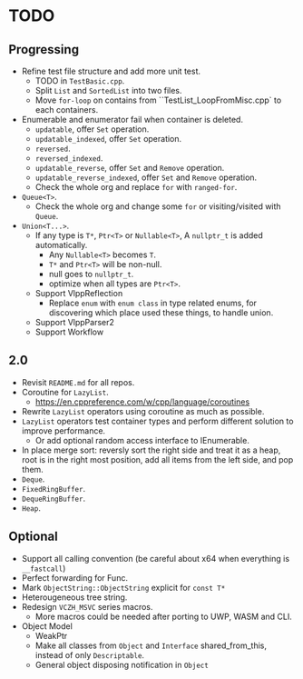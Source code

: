 # TODO

## Progressing
- Refine test file structure and add more unit test.
  - TODO in `TestBasic.cpp`.
  - Split `List` and `SortedList` into two files.
  - Move `for-loop` on contains from ``TestList_LoopFromMisc.cpp` to each containers.
- Enumerable and enumerator fail when container is deleted.
  - `updatable`, offer `Set` operation.
  - `updatable_indexed`, offer `Set` operation.
  - `reversed`.
  - `reversed_indexed`.
  - `updatable_reverse`, offer `Set` and `Remove` operation.
  - `updatable_reverse_indexed`, offer `Set` and `Remove` operation.
  - Check the whole org and replace `for` with `ranged-for`.
- `Queue<T>`.
  - Check the whole org and change some `for` or visiting/visited with `Queue`.
- `Union<T...>`.
  - If any type is `T*`, `Ptr<T>` or `Nullable<T>`, A `nullptr_t` is added automatically.
    - Any `Nullable<T>` becomes `T`.
    - `T*` and `Ptr<T>` will be non-null.
    - null goes to `nullptr_t`.
    - optimize when all types are `Ptr<T>`.
  - Support VlppReflection
    - Replace `enum` with `enum class` in type related enums, for discovering which place used these things, to handle union.
  - Support VlppParser2
  - Support Workflow

## 2.0

- Revisit `README.md` for all repos.
- Coroutine for `LazyList`.
  - https://en.cppreference.com/w/cpp/language/coroutines
- Rewrite `LazyList` operators using coroutine as much as possible.
- `LazyList` operators test container types and perform different solution to improve performance.
  - Or add optional random access interface to IEnumerable.
- In place merge sort: reversly sort the right side and treat it as a heap, root is in the right most position, add all items from the left side, and pop them.
- `Deque`.
- `FixedRingBuffer`.
- `DequeRingBuffer`.
- `Heap`.

## Optional

- Support all calling convention (be careful about x64 when everything is `__fastcall`)
- Perfect forwarding for Func.
- Mark `ObjectString::ObjectString` explicit for `const T*`
- Heterougeneous tree string.
- Redesign `VCZH_MSVC` series macros.
  - More macros could be needed after porting to UWP, WASM and CLI.
- Object Model
  - WeakPtr
  - Make all classes from `Object` and `Interface` shared_from_this, instead of only `Descriptable`.
  - General object disposing notification in `Object`
